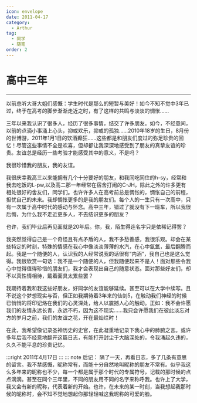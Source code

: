 ```yaml
---
icon: envelope
date: 2011-04-17
category:
  - Arthur
tag:
  - 同学
  - 随笔
order: 2
---
```

# 高中三年

---

 以前总听大哥大姐们感慨：学生时代是那么的短暂与美好！如今不知不觉中3年已过，终于在高考的脚步渐渐走近之时，有了这样的共鸣与淡淡的惆怅……

   三年以来我认识了很多人，经历了很多事情，结交了许多朋友。如今，不经意间，以前的点滴小事涌上心头，抑或欢乐，抑或的孤独……2010年18岁的生日，8月份的世博游，2011年1月1日的饮酒癫狂……这些都是和朋友们度过的弥足珍贵的回忆！尽管这些事情不全是欢喜，但却都让我深深地感受到了朋友的真挚友谊的珍贵。友谊总是经历一些考验才能感受其中的意义，不是吗？

   我很珍惜我的朋友，我的友谊。

   我很庆幸我高三以来能拥有几个十分要好的朋友，和我同吃同住的h-sy，经常和我去吃饭的L-pw,以及高二那一年经常在宿舍打闹的C-JH，除此之外的许多更有相处很好的舍友们，同学们。也许许多人在高考前总是惆怅的，惆怅自己的前程，担忧自己的未来。我却惆怅更多的是我的朋友们。每个人的一生只有一次高中，只有一次属于高中时代的感动与怀念。高中三年，错过了就没有下一班车，所以我很后悔，为什么我不走近更多人，不去结识更多的朋友？

   也许，我们毕业后再见面就是20年后。你，我，陌生得连名字只是依稀记得罢？

   我突然觉得自己是一个奇怪且有点矛盾的人，我不多愁善感，我很乐观。却会在某些特定的时刻，特殊的情感在我心中像淡淡薄薄的水汽，在心中氤氲，最后翻腾而起。我是一个随便的人，认识我的人经常说我的话很有“内涵”，我自己也是这么觉得。我很欣赏一句话：我不是一个随便的人，但我随便起来不是人！面对那些令我心中觉得值得珍惜的朋友们，我才会表现出自己的随意状态。面对那些好友们，却不以真性情相待，戴着面具太累些罢？

   我期待着我和我这些好朋友，好同学的友谊能够延续。甚至可以在大学中续写。且不说这个梦想现实与否，但正如我期待着3年来的仙剑5，在触动我们神经的时候已悄悄的将印记烙在我们的心灵深处，给人以震撼人心的触动。正如：我不会许愿我们的友情永远长青，永远不朽，因为这不现实……我只会许愿我们在彼此淡忘对方的岁月之前，我们的友谊之花，开在最灿烂时！

   在此，我希望像记录圣神历史的史官，在此凝重地记录下我心中的肺腑之言。或许多年后我不经意地翻开这篇日志，有能打开封尘于大脑深处的，令我涌起久违的，久久不能平息的珍贵记忆。

:::right
2011年4月17日
:::
::: note 后记：
隔了一天，再看日志，多了几条有意思的留言。我不禁感慨，昵称常有，而能十分自然地叫昵称的朋友不常有。似乎我这么多年来的昵称也不少，每一个都是属于那个时代的专属符号，记载的那时候的点点滴滴。甚至在同个三年里，不同的朋友用不同的名字来称呼我。也许上了大学，我又会有新的昵称，代表着新的开始。也许，在未来的某一时刻，当我想起我那时候的昵称时，会不知不觉地想起你那轻轻喊这我昵称的可爱的脸。
